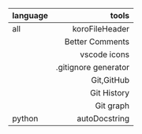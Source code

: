 |language | tools|
|:---- | ----:|
|all | koroFileHeader|
| | Better Comments|
| | vscode icons|
| |.gitignore generator|
| | Git,GitHub|
| |Git History|
| |Git graph|
|python | autoDocstring|

